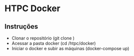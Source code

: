 # HTPC Docker

## Instruções

- Clonar o repositório (git clone <url>)
- Acessar a pasta docker (cd /htpc/docker)
- Iniciar o docker e subir as máquinas (docker-compose up)